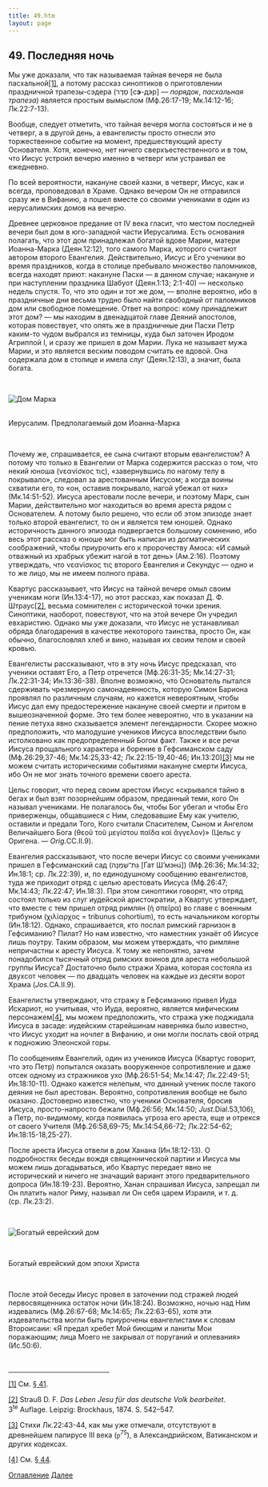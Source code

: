 ```yaml
---
title: 49.htm
layout: page
---
```




<title>Руслан Хазарзар. Сын Человеческий. Глава сорок девятая</title>


<h2>49. Последняя ночь</h2>

<p>Мы уже доказали, что так называемая тайная вечеря не была пасхальной<a
href="#_ftn1" name="_ftnref1">[1]</a>, а потому рассказ синоптиков о
приготовлении праздничной трапезы-сэдера (<span
dir=RTL></span>&#1505;&#1461;&#1491;&#1462;&#1512;<span dir=LTR></span>
[с<b>э</b>-дэр] — <i>порядок</i>, <i>пасхальная трапеза</i>) является простым
вымыслом (Мф.26:17-19; Мк.14:12-16; Лк.22:7-13).</p>

<p>Вообще, следует отметить, что тайная вечеря могла состояться и не в четверг,
а в другой день, а евангелисты просто отнесли это торжественное событие на
момент, предшествующий аресту Основателя. Хотя, конечно, нет ничего
сверхъестественного и в том, что Иисус устроил вечерю именно в четверг или
устраивал ее ежедневно.</p>

<p>По всей вероятности, накануне своей казни, в четверг, Иисус, как и всегда,
проповедовал в Храме. Однако вечером Он не отправился сразу же в Вифанию, а
пошел вместе со своими учениками в один из иерусалимских домов на вечерю.</p>

<p>Древнее церковное предание от&nbsp;IV&nbsp;века гласит, что местом последней
вечери был дом в юго-западной части Иерусалима. Есть основания полагать, что
этот дом принадлежал богатой вдове Марии, матери Иоанна-Марка (Деян.12:12),
того самого Марка, которого считают автором второго Евангелия. Действительно,
Иисус и Его ученики во время праздников, когда в столице пребывало множество
паломников, всегда находят приют: накануне Пасхи — в данном случае; накануне и
при наступлении праздника Шабуот (Деян.1:13; 2:1-40) — несколько недель спустя.
То, что это один и тот же дом, — вполне вероятно, ибо в праздничные дни весьма
трудно было найти свободный от паломников дом или свободное помещение. Ответ на
вопрос: кому принадлежит этот дом? — мы находим в двенадцатой главе Деяний
апостолов, которая повествует, что опять же в праздничные дни Пасхи Петр
каким-то чудом выбрался из темницы, куда был заточен Иродом Агриппой&nbsp;I, и
сразу же пришел в дом Марии. Лука не называет мужа Марии, и это является веским
поводом считать ее вдовой. Она содержала дом в столице и имела слуг
(Деян.12:13), а значит, была богата.</p>

<p class=c>&nbsp;</p>
<p class=c><img src="design/jerusal7.jpg" alt="Дом Марка"
align="center" border="0"></p>
<p class=c><br>Иерусалим. Предполагаемый дом Иоанна-Марка</p>
<p class=c>&nbsp;</p>

<p style='margin-bottom:6.0pt'>Почему же, спрашивается, ее сына считают вторым
евангелистом? А потому что только в Евангелии от Марка содержится рассказ о
том, что некий юноша (<span
class=g>&#957;&#949;&#945;&#957;&#943;&#963;&#954;&#959;&#962;&nbsp;&#964;&#953;&#962;</span>),
«завернувшись по нагому телу в покрывало», следовал за арестованным Иисусом; а
когда воины схватили его, то «он, оставив покрывало, нагой убежал от них»
(Мк.14:51-52). Иисуса арестовали после вечери, и поэтому Марк, сын Марии,
действительно мог находиться во время ареста рядом с Основателем. А потому было
решено, что если об этом эпизоде знает только второй евангелист, то он и
является тем юношей. Однако историчность данного эпизода подвергается большому
сомнению, ибо весь этот рассказ о юноше мог быть написан из догматических
соображений, чтобы приурочить его к пророчеству Амоса: «И самый отважный из
храбрых убежит нагой в тот день» (Ам.2:16). Поэтому утверждать, что <span
class=g>&#957;&#949;&#945;&#957;&#943;&#963;&#954;&#959;&#962;&nbsp;&#964;&#953;&#962;</span>
второго Евангелия и Секундус — одно и то же лицо, мы не имеем полного права.</p>

<p style='margin-bottom:6.0pt'>Квартус рассказывает, что Иисус на тайной вечере
омыл своим ученикам ноги (Ин.13:4-17), но этот рассказ, как показал Д.&nbsp;Ф.
Штраус<a href="#_ftn2" name="_ftnref2">[2]</a>, весьма сомнителен с
исторической точки зрения. Синоптики, наоборот, повествуют, что на этой вечере
Он учредил евхаристию. Однако мы уже доказали, что Иисус не устанавливал обряда
благодарения в качестве некоторого таинства, просто Он, как обычно,
благословлял хлеб и вино, называя их своим телом и своей кровью.</p>

<p>Евангелисты рассказывают, что в эту ночь Иисус предсказал, что ученики
оставят Его, а Петр отречется (Мф.26:31-35; Мк.14:27-31; Лк.22:31-34;
Ин.13:36-38). Вполне возможно, что Основатель пытался сдерживать чрезмерную
самонадеянность, которую Симон Бариона проявлял по различным случаям, но
кажется невероятным, чтобы Иисус дал ему предостережение накануне своей смерти
и притом в вышеозначенной форме. Это тем более невероятно, что в указании на
пение петуха явно сказывается элемент легендарности. Скорее можно предположить,
что малодушие учеников Иисуса впоследствии было истолковано как
предопределенный Богом факт. Также и все речи Иисуса прощального характера и
борение в Гефсиманском саду (Мф.26:29,37-46; Мк.14:25,33-42; Лк.22:15-19,40-46;
Ин.13:20)<a href="#_ftn3" name="_ftnref3">[3]</a> мы не можем считать
историческими событиями накануне смерти Иисуса, ибо Он не мог знать точного
времени своего ареста.</p>

<p style='margin-bottom:6.0pt'>Цельс говорит, что перед своим арестом Иисус
«скрывался тайно в бегах и был взят позорнейшим образом, преданный теми, кого
Он называл учениками. Не полагалось бы, чтобы Бог убегал и чтобы Его
приверженцы, общавшиеся с Ним, следовавшие Ему как учителю, оставили и предали
Того, Кого считали Спасителем, Сыном и Ангелом Величайшего Бога (<span
class=g>&#952;&#949;&#959;&#8166; &#964;&#959;&#8166;
&#956;&#949;&#947;&#943;&#963;&#964;&#959;&#965;
&#960;&#945;&#8150;&#948;&#945; &#954;&#945;&#8054;
&#7940;&#947;&#947;&#949;&#955;&#959;&#957;</span>)» (Цельс у Оригена. —
<i>Orig.</i>CC.II.9).</p>

<p>Евангелия рассказывают, что после вечери Иисус со своими учениками пришел в
Гефсиманский сад (<span dir=RTL>&#1490;&#1468;&#1463;&#1514;&#1470;&#1513;&#1473;&#1456;&#1502;&#1461;&#1504;&#1464;&#1492;</span><span
dir=LTR></span><span dir=LTR></span> [Гат Ш’мэн<font
face="Times New Roman">&aacute;</font>]) (Мф.26:36; Мк.14:32; Ин.18:1;
ср.&nbsp;Лк.22:39), и, по единодушному сообщению евангелистов, туда же приходит
отряд с целью арестовать Иисуса (Мф.26:47; Мк.14:43; Лк.22:47; Ин.18:3). При
этом синоптики говорят, что отряд состоял только из слуг иудейской
аристократии, а Квартус утверждает, что вместе с тем пришел отряд римлян (<span
class=g>&#7969;&nbsp;&#963;&#960;&#949;&#8150;&#961;&#945;</span>) во главе с
военным трибуном (<span
class=g>&#967;&#953;&#955;&#943;&#945;&#961;&#967;&#959;&#962;</span> =
tribunus cohortium), то есть начальником когорты (Ин.18:12). Однако,
спрашивается, кто послал римский гарнизон в Гефсиманию? Пилат? Но нам известно,
что наместник узнаёт об Иисусе лишь поутру. Таким образом, мы можем
утверждать, что римляне непричастны к аресту Иисуса. К тому же непонятно, зачем
понадобился тысячный отряд римских воинов для ареста небольшой группы Иисуса?
Достаточно было стражи Храма, которая состояла из двухсот человек — по двадцать
человек на каждые из десяти ворот Храма (<i>Jos.</i>CA.II.9).</p>

<p>Евангелисты утверждают, что стражу в Гефсиманию привел Иуда Искариот, но
учитывая, что Иуда, вероятно, является мифическим персонажем<a href="#_ftn4"
name="_ftnref4">[4]</a>, мы можем предположить, что стража уже поджидала Иисуса
в засаде: иудейским старейшинам наверняка было известно, что Иисус уходит на
ночлег в Вифанию, и они могли послать свой отряд к подножию Элеонской горы.</p>

<p style='margin-bottom:6.0pt'>По сообщениям Евангелий, один из учеников Иисуса
(Квартус говорит, что это Петр) попытался оказать вооруженное сопротивление и
даже отсек одному из стражников ухо (Мф.26:51-54; Мк.14:47; Лк.22:49-51;
Ин.18:10-11). Однако кажется нелепым, что данный ученик после такого деяния не
был арестован. Вероятно, сопротивления вообще не было оказано. Достоверно
известно, что ученики Основателя, бросив Иисуса, просто-напросто бежали
(Мф.26:56; Мк.14:50; <i>Just.</i>Dial.53,106), а Петр, по-видимому, когда
появилась угроза его ареста, еще и отрекся от своего Учителя (Мф.26:58,69-75;
Мк.14:54,66-72; Лк.22:54-62; Ин.18:15-18,25-27).</p>

<p>После ареста Иисуса отвели в дом Ханана (Ин.18:12-13). О подробностях беседы
вождя священнической партии и Иисуса мы можем лишь догадываться, ибо Квартус
передает явно не исторический и ничего не значащий вариант этого
предварительного допроса (Ин.18:19-23). Вероятно, Ханан спрашивал Иисуса,
запрещал ли Он платить налог Риму, называл ли Он себя царем Израиля,
и&nbsp;т.&nbsp;д. (ср.&nbsp;Лк.23:2).</p>

<p class=c>&nbsp;</p>
<p class=c><img src="design/home.jpg" alt="Богатый еврейский дом"
align="center" border="0"></p>
<p class=c>&nbsp;</p>
<p class=c>Богатый еврейский дом эпохи Христа</p>
<p class=c>&nbsp;</p>

<p>После этой беседы Иисус провел в заточении под стражей людей первосвященника
остаток ночи (Ин.18:24). Возможно, ночью над Ним издевались (Мф.26:67-68;
Мк.14:65; Лк.22:63-65), хотя эти издевательства могли быть приурочены
евангелистами к словам Второисаии: «Я предал хребет Мой биющим и ланиты Мои
поражающим; лица Моего не закрывал от поруганий и оплевания» (Ис.50:6).</p>
<p>&nbsp;</p>

<hr align="left" width="40%">

<p class=s><a href="#_ftnref1" name="_ftn1">[1]</a> См. <a
href="41">§ 41</a>.</p>

<p class=s><a href="#_ftnref2" name="_ftn2">[2]</a> Strau&szlig;&nbsp;D.&nbsp;F.
<i>Das Leben Jesu f&uuml;r das deutsche Volk bearbeitet</i>.
3<sup>te</sup>&nbsp;Auflage. Leipzig: Brockhaus, 1874. S.&nbsp;542–547.</p>

<p class=s><a href="#_ftnref3" name="_ftn3">[3]</a> Стихи Лк.22:43-44, как мы
уже отмечали, отсутствуют в древнейшем папирусе III&nbsp;века (<font
face="GothicRus">р</font><sup>75</sup>), в Александрийском, Ватиканском и
других кодексах.</p>

<p class=s><a href="#_ftnref4" name="_ftn4">[4]</a> См. <a
href="44">§ 44</a>.</p>

<a href="index">Оглавление</a> <a href="50">Далее</a>

